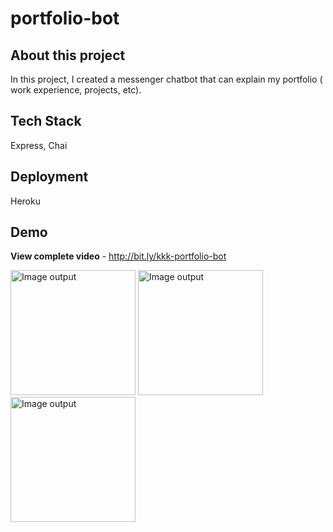 # portfolio-bot
## About this project
In this project, I created a messenger chatbot that can explain my portfolio ( work experience, projects, etc).
## Tech Stack
Express, Chai
## Deployment
Heroku
## Demo
__View complete video__ - http://bit.ly/kkk-portfolio-bot



<img src="https://media.giphy.com/media/TIvMgLB77jxWUFBUOi/giphy.gif" alt="Image output" width="200"/>
<img src="https://media.giphy.com/media/IosEu7mFhvkdzzH85l/giphy.gif" alt="Image output" width="200"/>
<img src="https://media.giphy.com/media/BGHBlNPqpvPDb3XSTE/giphy.gif" alt="Image output" width="200" />
